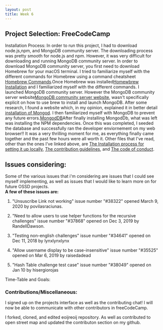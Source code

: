 ```yaml
---
layout: post
title: Week 6
---
```


## Project Selection: FreeCodeCamp

Installation Process: 
   In order to run this project, I had to download node.js,npm, and MongoDB community server. The downloading process was pretty smooth for node.js and npm. However, it was very difficult for downloading and running MongoDB community server. In order to download MongoDB community server, you first need to download Homebrew for your macOS terminal. I tried to familiarize myself with the different commands for Homebrew using a command cheatsheet [Homebrew Commands](https://devhints.io/homebrew).Once Homebrew was installed[Homewbrew Installation](https://brew.sh/#install) and I familiarized myself with the different commands. I launched MongoDB community server. However the MongoDB community server website[MongoDB community server website](https://docs.mongodb.com/manual/tutorial/install-mongodb-on-os-x/), wasn't specifically explicit on how to use brew to install and launch MongoDB. After some research, I found a website which, in my opinion, explained it in better detail [installation of Mongod](https://treehouse.github.io/installation-guides/mac/mongo-mac.html). I then familiarized myself with MongoDB to prevent any future errors.[MongodDB](https://docs.mongodb.com/manual/reference/mongo-shell/)After finally installing MongodDb, what was left was installing the NPM dependencies. Once this was completed, I seeded the database and successfully ran the developer enviornement on my web browser!! It was a very thrilling moment for me, as everything finally came together and the past few hours were all worth it.
Other files that I've read, other than the ones I've linked above, are [The Installation process for setting it up locally](https://github.com/freeCodeCamp/freeCodeCamp/blob/master/docs/how-to-setup-freecodecamp-locally.md), [The contribution guidelines](https://github.com/freeCodeCamp/freeCodeCamp/blob/master/CONTRIBUTING.md), and [The code of conduct](https://www.freecodecamp.org/news/code-of-conduct/). 

## Issues considering:
   Some of the various issues that i'm considering are issues that I could see myself implementing, as well as issues that I would like to learn more on for future OSSD projects.   
 **A few of these issues are:**

1. "Unsuscribe Link not working" issue number "#38322" opened March 9, 2020 by povilasraciunas.   

2. "Need to allow users to use helper functions for the recursive challenges" issue number "#37868" opened on Dec 3, 2019 by RandellDawson.

3. "Testing non-english challenges" issue number "#34641" opened on Dec 11, 2018 by lynxlynxlynx

4. "Allow username display to be case-insensitive" issue number "#35525" opened on Mar 6, 2019 by raisedadead

5. "Hash Table challenge test case" issue number "#38049" opened on Jan 10 by hisergiorojas


Time-Table and Goals:




### Contributions/Miscellaneous:
   I signed up on the projects interface as well as the contributing chat! I will now be able to communicate with other contributors in freeCodeCamp. 

I forked, cloned, and edited eoijreoij repository. As well as contributed to open street map and updated the contributon section on my github. 




